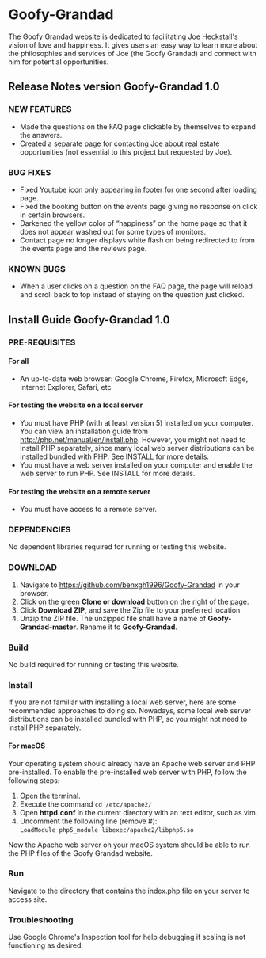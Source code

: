 # Goofy-Grandad

The Goofy Grandad website is dedicated to facilitating Joe Heckstall's vision 
of love and happiness. It gives users an easy way to learn more about the 
philosophies and services of Joe (the Goofy Grandad) and connect with him for 
potential opportunities.

## Release Notes version Goofy-Grandad 1.0

### NEW FEATURES
- Made the questions on the FAQ page clickable by themselves to expand the answers.
- Created a separate page for contacting Joe about real estate opportunities 
(not essential to this project but requested by Joe).


### BUG FIXES
- Fixed Youtube icon only appearing in footer for one second after loading page.
- Fixed the booking button on the events page giving no response on click in 
certain browsers.
- Darkened the yellow color of “happiness” on the home page so that it does 
not appear washed out for some types of monitors. 
- Contact page no longer displays white flash on being redirected to from the 
events page and the reviews page.


### KNOWN BUGS
- When a user clicks on a question on the FAQ page, the page will reload and 
scroll back to top instead of staying on the question just clicked.

## Install Guide Goofy-Grandad 1.0

### PRE-REQUISITES

#### For all
- An up-to-date web browser:  Google Chrome, Firefox, Microsoft Edge, 
Internet Explorer, Safari, etc

#### For testing the website on a local server
- You must have PHP (with at least version 5) installed on your computer. 
You can view an installation guide from http://php.net/manual/en/install.php.
However, you might not need to install PHP separately, since many local web server
distributions can be installed bundled with PHP. See INSTALL for more details.
- You must have a web server installed on your computer and enable the web server 
to run PHP. See INSTALL for more details.

#### For testing the website on a remote server
- You must have access to a remote server.


### DEPENDENCIES
No dependent libraries required for running or testing this website.


### DOWNLOAD
1. Navigate to https://github.com/benxgh1996/Goofy-Grandad in your browser.
2. Click on the green **Clone or download** button on the right of the page.
3. Click **Download ZIP**, and save the Zip file to your preferred location.
4. Unzip the ZIP file. The unzipped file shall have a name of 
**Goofy-Grandad-master**. Rename it to **Goofy-Grandad**.

### Build
No build required for running or testing this website. 

### Install
If you are not familiar with installing a local web server, here are some 
recommended approaches to doing so. Nowadays, some local web server 
distributions can be installed bundled with PHP, so you might not need to install 
PHP separately.

#### For macOS
Your operating system should already have an Apache web server and PHP pre-installed. 
To enable the pre-installed web server with PHP, follow the following steps:
1. Open the terminal.
2. Execute the command `cd /etc/apache2/`
3. Open **httpd.conf** in the current directory with an text editor, such as vim.
4. Uncomment the following line (remove #):<br />
`LoadModule php5_module libexec/apache2/libphp5.so`

Now the Apache web server on your macOS system should be able to run the PHP files 
of the Goofy Grandad website.




### Run
Navigate to the directory that contains the index.php file on your server to access site.


### Troubleshooting
Use Google Chrome's Inspection tool for help debugging if scaling is not functioning as desired.